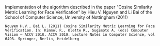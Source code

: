 Implementation of the algorithm described in the paper "Cosine Similarity Metric Learning for Face Verification" by Hieu V. Nguyen and Li Bai of the School of Computer Science, University of Nottingham (2011)

    Nguyen H.V., Bai L. (2011) Cosine Similarity Metric Learning for Face Verification. In: Kimmel R., Klette R., Sugimoto A. (eds) Computer Vision – ACCV 2010. ACCV 2010. Lecture Notes in Computer Science, vol 6493. Springer, Berlin, Heidelberg